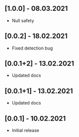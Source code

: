 ## [1.0.0] - 08.03.2021

* Null safety

## [0.0.2] - 18.02.2021

* Fixed detection bug

## [0.0.1+2] - 13.02.2021

* Updated docs

## [0.0.1+1] - 13.02.2021

* Updated docs

## [0.0.1] - 10.02.2021

* Initial release
